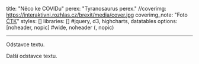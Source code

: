 title: "Něco ke COVIDu"
perex: "Tyranosaurus perex."
//coverimg: https://interaktivni.rozhlas.cz/brexit/media/cover.jpg
coverimg_note: "Foto <a href='https://ctk.cz'>ČTK</a>"
styles: []
libraries: [] #jquery, d3, highcharts, datatables
options: [noheader, nopic] #wide, noheader (, nopic)

---
Odstavce textu.

<wide>
<div id="anketa-wrapper"></div>
</wide>

Další odstavce textu.